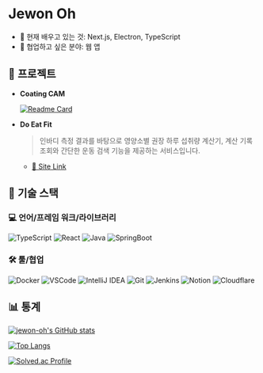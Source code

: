 # Jewon Oh

- 🌱 현재 배우고 있는 것: Next.js, Electron, TypeScript
- 👯 협업하고 싶은 분야: 웹 앱

## 🚀 프로젝트

- **Coating CAM**

    [![Readme Card](https://github-readme-stats.vercel.app/api/pin?username=jewon-oh&repo=coating-cam&show_icons=true&theme=github_dark_dimmed)](https://github.com/jewon-oh/coating-cam)

- **Do Eat Fit**

    > 인바디 측정 결과를 바탕으로 영양소별 권장 하루 섭취량 계산기, 계산 기록 조회와 간단한 운동 검색 기능을 제공하는 서비스입니다.
  - [🔗 Site Link](https://doeatfit.org)

## 🔧 기술 스택

### 💻 언어/프레임 워크/라이브러리

![TypeScript](https://img.shields.io/badge/TypeScript-007ACC?style=for-the-badge&logo=typescript&logoColor=white)
![React](https://img.shields.io/badge/React-20232A?style=for-the-badge&logo=react&logoColor=61DAFB)
![Java](https://img.shields.io/badge/Java-ED8B00?style=for-the-badge&logo=openjdk&logoColor=white)
![SpringBoot](https://img.shields.io/badge/SpringBoot-6DB33F?style=for-the-badge&logo=spring&logoColor=white)

### 🛠️ 툴/협업

![Docker](https://img.shields.io/badge/docker-257bd6?style=for-the-badge&logo=docker&logoColor=white)
![VSCode](https://img.shields.io/badge/VSCode-007ACC?style=for-the-badge&logo=visualstudiocode&logoColor=white)
![IntelliJ IDEA](https://img.shields.io/badge/IntelliJ%20IDEA-000000?style=for-the-badge&logo=intellijidea&logoColor=white)
![Git](https://img.shields.io/badge/git-F05032?style=for-the-badge&logo=git&logoColor=white)
![Jenkins](https://img.shields.io/badge/Jenkins-D24939?style=for-the-badge&logo=Jenkins&logoColor=white)
![Notion](https://img.shields.io/badge/Notion-000000?style=for-the-badge&logo=notion&logoColor=white)
![Cloudflare](https://img.shields.io/badge/Cloudflare-111111?style=for-the-badge&logo=cloudflare&logoColor=orange)

## 📊 통계

[![jewon-oh's GitHub stats](https://github-readme-stats.vercel.app/api?username=jewon-oh&show_icons=true&theme=github_dark_dimmed)](https://github.com/anuraghazra/github-readme-stats)

[![Top Langs](https://github-readme-stats.vercel.app/api/top-langs/?username=jewon-oh&layout=compact&theme=github_dark_dimmed)](https://github.com/anuraghazra/github-readme-stats)

[![Solved.ac Profile](https://mazassumnida.wtf/api/v2/generate_badge?boj=ojw1996)](https://solved.ac/ojw1996/)

